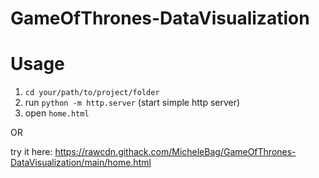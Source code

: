 # GameOfThrones-DataVisualization

# Usage
1. ```cd your/path/to/project/folder```
2. run ```python -m http.server``` (start simple http server)
3. open ```home.html```

OR

try it here: https://rawcdn.githack.com/MicheleBag/GameOfThrones-DataVisualization/main/home.html

